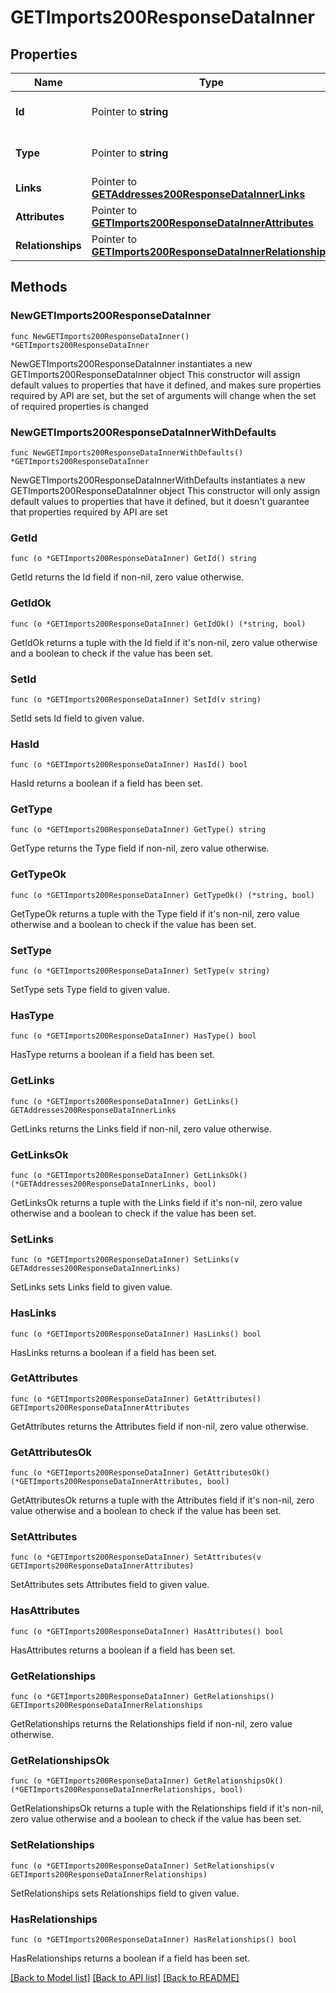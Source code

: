 # GETImports200ResponseDataInner

## Properties

Name | Type | Description | Notes
------------ | ------------- | ------------- | -------------
**Id** | Pointer to **string** | The resource&#39;s id | [optional] 
**Type** | Pointer to **string** | The resource&#39;s type | [optional] 
**Links** | Pointer to [**GETAddresses200ResponseDataInnerLinks**](GETAddresses200ResponseDataInnerLinks.md) |  | [optional] 
**Attributes** | Pointer to [**GETImports200ResponseDataInnerAttributes**](GETImports200ResponseDataInnerAttributes.md) |  | [optional] 
**Relationships** | Pointer to [**GETImports200ResponseDataInnerRelationships**](GETImports200ResponseDataInnerRelationships.md) |  | [optional] 

## Methods

### NewGETImports200ResponseDataInner

`func NewGETImports200ResponseDataInner() *GETImports200ResponseDataInner`

NewGETImports200ResponseDataInner instantiates a new GETImports200ResponseDataInner object
This constructor will assign default values to properties that have it defined,
and makes sure properties required by API are set, but the set of arguments
will change when the set of required properties is changed

### NewGETImports200ResponseDataInnerWithDefaults

`func NewGETImports200ResponseDataInnerWithDefaults() *GETImports200ResponseDataInner`

NewGETImports200ResponseDataInnerWithDefaults instantiates a new GETImports200ResponseDataInner object
This constructor will only assign default values to properties that have it defined,
but it doesn't guarantee that properties required by API are set

### GetId

`func (o *GETImports200ResponseDataInner) GetId() string`

GetId returns the Id field if non-nil, zero value otherwise.

### GetIdOk

`func (o *GETImports200ResponseDataInner) GetIdOk() (*string, bool)`

GetIdOk returns a tuple with the Id field if it's non-nil, zero value otherwise
and a boolean to check if the value has been set.

### SetId

`func (o *GETImports200ResponseDataInner) SetId(v string)`

SetId sets Id field to given value.

### HasId

`func (o *GETImports200ResponseDataInner) HasId() bool`

HasId returns a boolean if a field has been set.

### GetType

`func (o *GETImports200ResponseDataInner) GetType() string`

GetType returns the Type field if non-nil, zero value otherwise.

### GetTypeOk

`func (o *GETImports200ResponseDataInner) GetTypeOk() (*string, bool)`

GetTypeOk returns a tuple with the Type field if it's non-nil, zero value otherwise
and a boolean to check if the value has been set.

### SetType

`func (o *GETImports200ResponseDataInner) SetType(v string)`

SetType sets Type field to given value.

### HasType

`func (o *GETImports200ResponseDataInner) HasType() bool`

HasType returns a boolean if a field has been set.

### GetLinks

`func (o *GETImports200ResponseDataInner) GetLinks() GETAddresses200ResponseDataInnerLinks`

GetLinks returns the Links field if non-nil, zero value otherwise.

### GetLinksOk

`func (o *GETImports200ResponseDataInner) GetLinksOk() (*GETAddresses200ResponseDataInnerLinks, bool)`

GetLinksOk returns a tuple with the Links field if it's non-nil, zero value otherwise
and a boolean to check if the value has been set.

### SetLinks

`func (o *GETImports200ResponseDataInner) SetLinks(v GETAddresses200ResponseDataInnerLinks)`

SetLinks sets Links field to given value.

### HasLinks

`func (o *GETImports200ResponseDataInner) HasLinks() bool`

HasLinks returns a boolean if a field has been set.

### GetAttributes

`func (o *GETImports200ResponseDataInner) GetAttributes() GETImports200ResponseDataInnerAttributes`

GetAttributes returns the Attributes field if non-nil, zero value otherwise.

### GetAttributesOk

`func (o *GETImports200ResponseDataInner) GetAttributesOk() (*GETImports200ResponseDataInnerAttributes, bool)`

GetAttributesOk returns a tuple with the Attributes field if it's non-nil, zero value otherwise
and a boolean to check if the value has been set.

### SetAttributes

`func (o *GETImports200ResponseDataInner) SetAttributes(v GETImports200ResponseDataInnerAttributes)`

SetAttributes sets Attributes field to given value.

### HasAttributes

`func (o *GETImports200ResponseDataInner) HasAttributes() bool`

HasAttributes returns a boolean if a field has been set.

### GetRelationships

`func (o *GETImports200ResponseDataInner) GetRelationships() GETImports200ResponseDataInnerRelationships`

GetRelationships returns the Relationships field if non-nil, zero value otherwise.

### GetRelationshipsOk

`func (o *GETImports200ResponseDataInner) GetRelationshipsOk() (*GETImports200ResponseDataInnerRelationships, bool)`

GetRelationshipsOk returns a tuple with the Relationships field if it's non-nil, zero value otherwise
and a boolean to check if the value has been set.

### SetRelationships

`func (o *GETImports200ResponseDataInner) SetRelationships(v GETImports200ResponseDataInnerRelationships)`

SetRelationships sets Relationships field to given value.

### HasRelationships

`func (o *GETImports200ResponseDataInner) HasRelationships() bool`

HasRelationships returns a boolean if a field has been set.


[[Back to Model list]](../README.md#documentation-for-models) [[Back to API list]](../README.md#documentation-for-api-endpoints) [[Back to README]](../README.md)



